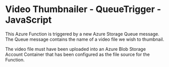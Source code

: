 # Video Thumbnailer - QueueTrigger - JavaScript

This Azure Function is triggered by a new Azure Storage Queue message. The Queue message contains the name of a video file we wish to thumbnail.

The video file must have been uploaded into an Azure Blob Storage Account Container that has been configured as the file source for the Function.

